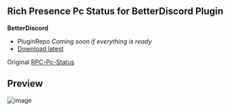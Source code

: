 ## **Rich Presence Pc Status for BetterDiscord Plugin**

**BetterDiscord**

-   PluginRepo _Coming soon if everything is ready_
-   [Download latest](https://github.com/Faelayis/RPC-Pc-Status-BetterDiscord/releases/download/v2.2.0/RPCPcStatus.plugin.js)

Original [RPC-Pc-Status](https://github.com/Faelayis/RPC-Pc-Status#readme)<br>

## Preview

![image](https://user-images.githubusercontent.com/48393914/167441799-19f7e2d6-8fad-43db-a653-08d6b6295c8c.png)

